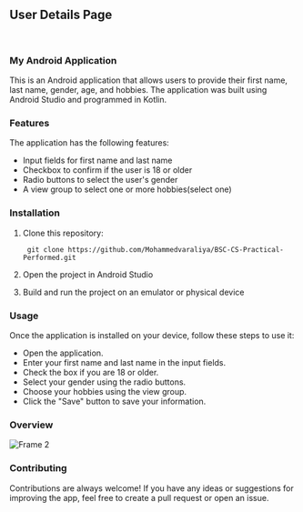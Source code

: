 ## User Details Page
<br>

### My Android Application

This is an Android application that allows users to provide their first name, last name, gender, age, and hobbies. The application was built using Android Studio and programmed in Kotlin.

### Features

The application has the following features:

* Input fields for first name and last name
* Checkbox to confirm if the user is 18 or older
* Radio buttons to select the user's gender
* A view group to select one or more hobbies(select one)


### Installation

1. Clone this repository: 
    
        git clone https://github.com/Mohammedvaraliya/BSC-CS-Practical-Performed.git
2. Open the project in Android Studio
3. Build and run the project on an emulator or physical device


### Usage

Once the application is installed on your device, follow these steps to use it:

* Open the application.
* Enter your first name and last name in the input fields.
* Check the box if you are 18 or older.
* Select your gender using the radio buttons.
* Choose your hobbies using the view group.
* Click the "Save" button to save your information.


### Overview

![Frame 2](https://user-images.githubusercontent.com/95087498/221179553-b1a85779-f996-4212-aca3-a15c65f5c6de.png)


### Contributing

Contributions are always welcome! If you have any ideas or suggestions for improving the app, feel free to create a pull request or open an issue.

